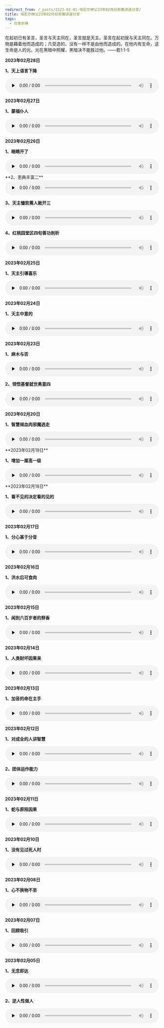 ```yaml
---
redirect_from: /_posts/2123-02-01-培尼尔神父23年02月份弥撒讲道分享/
title: 培尼尔神父23年02月份弥撒讲道分享
tags:
  - 日常祈祷
---
```


在起初已有圣言，圣言与天主同在，圣言就是天主。圣言在起初就与天主同在。万物是藉着他而造成的；凡受造的，没有一样不是由他而造成的。在他内有生命，这生命是人的光。光在黑暗中照耀，黑暗决不能胜过他。——若1:1-5

**2023年02月28日**

**1、天上语言下降**

<audio id="audio" style="width: 100%;height:50px;" controls="controls" preload="none">
      <source id="mp3" src="/2023.02/audio/230228yuyan.mp3">
</audio>

**2023年02月27日**

**1、蒙福仆人**

<audio id="audio" style="width: 100%;height:50px;" controls="controls" preload="none">
      <source id="mp3" src="/2023.02/audio/230227mengfu.mp3">
</audio>

**2023年02月26日**

**1、眼睛开了**

<audio id="audio" style="width: 100%;height:50px;" controls="controls" preload="none">
      <source id="mp3" src="/2023.02/audio/230226yanjing.mp3">
</audio>
**2、恩典丰富二**

<audio id="audio" style="width: 100%;height:50px;" controls="controls" preload="none">
      <source id="mp3" src="/2023.02/audio/230226endian.mp3">
</audio>

**3、天主慷凯需人敞开三**

<audio id="audio" style="width: 100%;height:50px;" controls="controls" preload="none">
      <source id="mp3" src="/2023.02/audio/230226kangkai.mp3">
</audio>

**4、红桃园堂区四旬善功剖析**

<audio id="audio" style="width: 100%;height:50px;" controls="controls" preload="none">
      <source id="mp3" src="/2023.02/audio/230224sixun.mp3">
</audio>

**2023年02月25日**

**1、天主引導喜乐**

<audio id="audio" style="width: 100%;height:50px;" controls="controls" preload="none">
      <source id="mp3" src="/2023.02/audio/230225yindao.mp3">
</audio>

**2023年02月24日**

**1、天主中意的**

<audio id="audio" style="width: 100%;height:50px;" controls="controls" preload="none">
      <source id="mp3" src="/2023.02/audio/230224zhongyi.mp3">
</audio>

**2023年02月23日**

**1、麻木与否**

<audio id="audio" style="width: 100%;height:50px;" controls="controls" preload="none">
      <source id="mp3" src="/2023.02/audio/230223mamu.mp3">
</audio>

**2、领悟基督就世奥意四**

<audio id="audio" style="width: 100%;height:50px;" controls="controls" preload="none">
      <source id="mp3" src="/2023.02/audio/2302223jidu.mp3">
</audio>

**2023年02月20日**

**1、智慧倾血肉邪魔逃走**

<audio id="audio" style="width: 100%;height:50px;" controls="controls" preload="none">
      <source id="mp3" src="/2023.02/audio/230220zhihui.mp3">
</audio>
**2023年02月19日**

**1、增加一厘高一级**

<audio id="audio" style="width: 100%;height:50px;" controls="controls" preload="none">
      <source id="mp3" src="/2023.02/audio/230219zenggao.mp3">
</audio>
**2023年02月18日**

**1、看不见的决定看的见的**

<audio id="audio" style="width: 100%;height:50px;" controls="controls" preload="none">
      <source id="mp3" src="/2023.02/audio/230218kanjian.mp3">
</audio>

**2023年02月17日**

**1、分心甚于分音**

<audio id="audio" style="width: 100%;height:50px;" controls="controls" preload="none">
      <source id="mp3" src="/2023.02/audio/230217fenxin.mp3">
</audio>

**2023年02月16日**

**1、洪水后可食肉**

<audio id="audio" style="width: 100%;height:50px;" controls="controls" preload="none">
      <source id="mp3" src="/2023.02/audio/230216hongshui.mp3">
</audio>

**2023年02月15日**

**1、闻到六百岁者的祭香**

<audio id="audio" style="width: 100%;height:50px;" controls="controls" preload="none">
      <source id="mp3" src="/2023.02/audio/230215jixiang.mp3">
</audio>

**2023年02月14日**

**1、人类财坏因果来**

<audio id="audio" style="width: 100%;height:50px;" controls="controls" preload="none">
      <source id="mp3" src="/2023.02/audio/230214baihuai.mp3">
</audio>

**2023年02月13日**

**1、加音的命在主手**

<audio id="audio" style="width: 100%;height:50px;" controls="controls" preload="none">
      <source id="mp3" src="/2023.02/audio/230213jiajin.mp3">
</audio>

**2023年02月12日**

**1、对成全的人讲智慧**

<audio id="audio" style="width: 100%;height:50px;" controls="controls" preload="none">
      <source id="mp3" src="/2023.02/audio/230212zhihui.mp3">
</audio>

**2、团体运作能力**

<audio id="audio" style="width: 100%;height:50px;" controls="controls" preload="none">
      <source id="mp3" src="/2023.02/audio/230212tuanti.mp3">
</audio>

**2023年02月11日**

**1、蛇与原阻因果**

<audio id="audio" style="width: 100%;height:50px;" controls="controls" preload="none">
      <source id="mp3" src="/2023.02/audio/230211she.mp3">
</audio>

**2023年02月10日**

**1、没有见过死人时**

<audio id="audio" style="width: 100%;height:50px;" controls="controls" preload="none">
      <source id="mp3" src="/2023.02/audio/230210siren.mp3">
</audio>

**2023年02月08日**

**1、心不换物不至**

<audio id="audio" style="width: 100%;height:50px;" controls="controls" preload="none">
      <source id="mp3" src="/2023.02/audio/230208xin.mp3">
</audio>

**2023年02月07日**

**1、回顾吸引**

<audio id="audio" style="width: 100%;height:50px;" controls="controls" preload="none">
      <source id="mp3" src="/2023.02/audio/230207huigu.mp3">
</audio>

**2023年02月05日**

**1、无念即达**

<audio id="audio" style="width: 100%;height:50px;" controls="controls" preload="none">
      <source id="mp3" src="/2023.02/audio/230205wu.mp3">
</audio>

**2、逆人性做人**

<audio id="audio" style="width: 100%;height:50px;" controls="controls" preload="none">
      <source id="mp3" src="/2023.02/audio/230205ren.mp3">
</audio>
